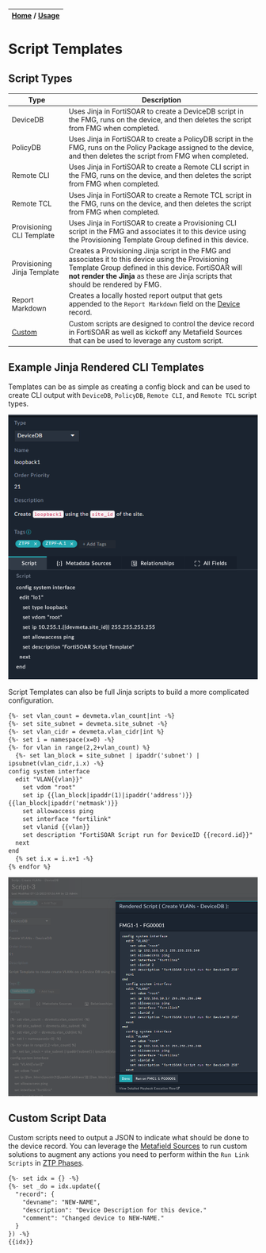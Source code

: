 | [Home](../../README.md) / [Usage](../usage.md) |
|------------------------------------------------|

# Script Templates

## Script Types

| Type | Description | 
| ---- | ----------- |
| DeviceDB | Uses Jinja in FortiSOAR to create a DeviceDB script in the FMG, runs on the device, and then deletes the script from FMG when completed. | 
| PolicyDB | Uses Jinja in FortiSOAR to create a PolicyDB script in the FMG, runs on the Policy Package assigned to the device, and then deletes the script from FMG when completed. | 
| Remote CLI | Uses Jinja in FortiSOAR to create a Remote CLI script in the FMG, runs on the device, and then deletes the script from FMG when completed. |
| Remote TCL | Uses Jinja in FortiSOAR to create a Remote TCL script in the FMG, runs on the device, and then deletes the script from FMG when completed. |
| Provisioning CLI Template | Uses Jinja in FortiSOAR to create a Provisioning CLI script in the FMG and associates it to this device using the Provisioning Template Group defined in this device. | 
| Provisioning Jinja Template | Creates a Provisioning Jinja script in the FMG and associates it to this device using the Provisioning Template Group defined in this device. FortiSOAR will **not render the Jinja** as these are Jinja scripts that should be rendered by FMG. |
| Report Markdown | Creates a locally hosted report output that gets appended to the `Report Markdown` field on the [Device](./devices.md) record.  | 
| [Custom](#custom-script-data) | Custom scripts are designed to control the device record in FortiSOAR as well as kickoff any Metafield Sources that can be used to leverage any custom script. | 

## Example Jinja Rendered CLI Templates

Templates can be as simple as creating a config block and can be used to create CLI output with `DeviceDB`, `PolicyDB`, `Remote CLI`, and `Remote TCL` script types. 

![](../res/modules/script-template-example1.png)

Script Templates can also be full Jinja scripts to build a more complicated configuration.

```
{%- set vlan_count = devmeta.vlan_count|int -%}
{%- set site_subnet = devmeta.site_subnet -%}
{%- set vlan_cidr = devmeta.vlan_cidr|int %}
{%- set i = namespace(x=0) -%}
{%- for vlan in range(2,2+vlan_count) %}
  {%- set lan_block = site_subnet | ipaddr('subnet') | ipsubnet(vlan_cidr,i.x) -%}
config system interface
  edit "VLAN{{vlan}}"
    set vdom "root"
    set ip {{lan_block|ipaddr(1)|ipaddr('address')}} {{lan_block|ipaddr('netmask')}}
    set allowaccess ping
    set interface "fortilink"
    set vlanid {{vlan}}
    set description "FortiSOAR Script run for DeviceID {{record.id}}"
  next
end
  {% set i.x = i.x+1 -%}
{% endfor %}
```

![](../res/modules/script-template-example2.png)

## Custom Script Data

Custom scripts need to output a JSON to indicate what should be done to the device record. You can leverage the [Metafield Sources](../usage/jinja_rendering_with_metafield_sources.md) to run custom solutions to augment any actions you need to perform within the `Run Link Scripts` in [ZTP Phases](ztp_profiles.md#ztp-phases). 

```
{%- set idx = {} -%}
{%- set _do = idx.update({
  "record": {
    "devname": "NEW-NAME",
    "description": "Device Description for this device."
    "comment": "Changed device to NEW-NAME."
  }
}) -%}
{{idx}}
```